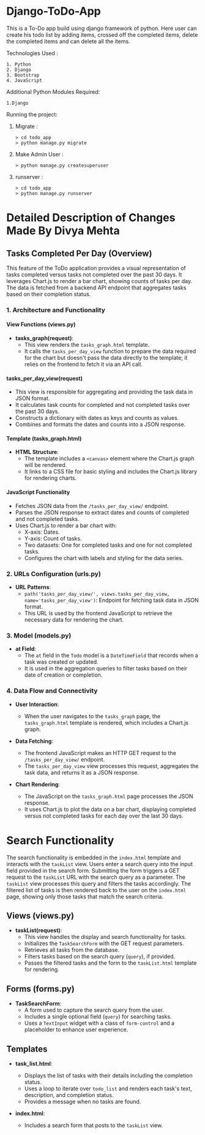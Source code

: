 # Django-ToDo-App
This is a To-Do app build using django framework of python. Here user can create his todo list by adding items, crossed off the completed items, delete the completed items and can delete all the items.

Technologies Used : 

    1. Python
    2. Django
    3. Bootstrap
    4. JavaScript
    
Additional Python Modules Required:

    1.Django
    
Running the project:

1. Migrate :

       > cd todo_app
       > python manage.py migrate
    
2. Make Admin User :

       > python manage.py createsuperuser
    
3. runserver :

       > cd todo_app 
       > python manage.py runserver  
# Detailed Description of Changes Made By Divya Mehta

## Tasks Completed Per Day (Overview)

This feature of the ToDo application provides a visual representation of tasks completed versus tasks not completed over the past 30 days. It leverages Chart.js to render a bar chart, showing counts of tasks per day. The data is fetched from a backend API endpoint that aggregates tasks based on their completion status.

### 1. Architecture and Functionality

#### View Functions (views.py)

- **tasks_graph(request)**:
  - This view renders the `tasks_graph.html` template.
  - It calls the `tasks_per_day_view` function to prepare the data required for the chart but doesn't pass the data directly to the template; it relies on the frontend to fetch it via an API call.

#### tasks_per_day_view(request)

- This view is responsible for aggregating and providing the task data in JSON format.
- It calculates task counts for completed and not completed tasks over the past 30 days.
- Constructs a dictionary with dates as keys and counts as values.
- Combines and formats the dates and counts into a JSON response.

#### Template (tasks_graph.html)

- **HTML Structure**:
  - The template includes a `<canvas>` element where the Chart.js graph will be rendered.
  - It links to a CSS file for basic styling and includes the Chart.js library for rendering charts.

#### JavaScript Functionality

- Fetches JSON data from the `/tasks_per_day_view/` endpoint.
- Parses the JSON response to extract dates and counts of completed and not completed tasks.
- Uses Chart.js to render a bar chart with:
  - X-axis: Dates.
  - Y-axis: Count of tasks.
  - Two datasets: One for completed tasks and one for not completed tasks.
  - Configures the chart with labels and styling for the data series.

### 2. URLs Configuration (urls.py)

- **URL Patterns**:
  - `path('tasks_per_day_view/', views.tasks_per_day_view, name='tasks_per_day_view')`: Endpoint for fetching task data in JSON format.
  - This URL is used by the frontend JavaScript to retrieve the necessary data for rendering the chart.

### 3. Model (models.py)

- **at Field**:
  - The `at` field in the `Todo` model is a `DateTimeField` that records when a task was created or updated.
  - It is used in the aggregation queries to filter tasks based on their date of creation or completion.

### 4. Data Flow and Connectivity

- **User Interaction**:
  - When the user navigates to the `tasks_graph` page, the `tasks_graph.html` template is rendered, which includes a Chart.js graph.

- **Data Fetching**:
  - The frontend JavaScript makes an HTTP GET request to the `/tasks_per_day_view/` endpoint.
  - The `tasks_per_day_view` view processes this request, aggregates the task data, and returns it as a JSON response.

- **Chart Rendering**:
  - The JavaScript on the `tasks_graph.html` page processes the JSON response.
  - It uses Chart.js to plot the data on a bar chart, displaying completed versus not completed tasks for each day over the last 30 days.



          
# Search Functionality

The search functionality is embedded in the `index.html` template and interacts with the `taskList` view. Users enter a search query into the input field provided in the search form. Submitting the form triggers a GET request to the `taskList` URL with the search query as a parameter. The `taskList` view processes this query and filters the tasks accordingly. The filtered list of tasks is then rendered back to the user on the `index.html` page, showing only those tasks that match the search criteria.

## Views (views.py)

- **taskList(request)**:
  - This view handles the display and search functionality for tasks.
  - Initializes the `TaskSearchForm` with the GET request parameters.
  - Retrieves all tasks from the database.
  - Filters tasks based on the search query (`query`), if provided.
  - Passes the filtered tasks and the form to the `taskList.html` template for rendering.

## Forms (forms.py)

- **TaskSearchForm**:
  - A form used to capture the search query from the user.
  - Includes a single optional field (`query`) for searching tasks.
  - Uses a `TextInput` widget with a class of `form-control` and a placeholder to enhance user experience.

## Templates

- **task_list.html**:
  - Displays the list of tasks with their details including the completion status.
  - Uses a loop to iterate over `todo_list` and renders each task's text, description, and completion status.
  - Provides a message when no tasks are found.

- **index.html**:
  - Includes a search form that posts to the `taskList` view.
